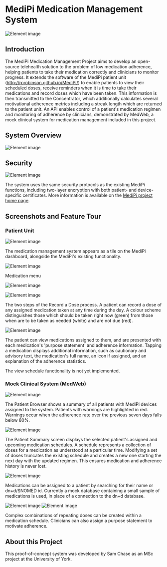 # MediPi Medication Management System
![Element image](https://raw.githubusercontent.com/Samuel789/MediPi/master/Images/medipi.png)
## Introduction

The MediPi Medication Management Project aims to develop an open-source telehealth solution to the problem of low medication adherence, helping patients to take their medication correctly and clinicians to monitor progress. It extends the software of the MediPi patient unit (http://rprobinson.github.io/MediPi/) to enable patients to view their scheduled doses, receive reminders when it is time to take their medications and record doses which have been taken. This information is then transmitted to the Concentrator, which additionally calculates several motivational adherence metrics including a streak length which are returned to the patient unit. An API enables control of a patient's medication regimen and monitoring of adherence by clinicians, demonstrated by MedWeb, a mock clinical system for medication management included in this project.

## System Overview

![Element image](https://raw.githubusercontent.com/Samuel789/MediPi/master/dataFlowDiagram.png)

## Security

![Element image](https://raw.githubusercontent.com/Samuel789/MediPi/master/systemStructure.jpg)

The system uses the same security protocols as the existing MediPi functions, including two-layer encryption with both patient- and device-specific certificates. More information is available on the [MediPi project home page](http://rprobinson.github.io/MediPi/).

## Screenshots and Feature Tour

### Patient Unit
![Element image](https://raw.githubusercontent.com/Samuel789/MediPi/master/Images/MainMenu.png)

The medication management system appears as a tile on the MediPi dashboard, alongside the MediPi's existing functionality.

![Element image](https://raw.githubusercontent.com/Samuel789/MediPi/master/Images/MedicationMenu.png)

Medication menu

![Element image](https://raw.githubusercontent.com/Samuel789/MediPi/master/Images/RecordDose.png)

![Element image](https://raw.githubusercontent.com/Samuel789/MediPi/master/Images/DoseDetails.png)

The two steps of the Record a Dose process. A patient can record a dose of any assigned medication taken at any time during the day. A colour scheme distinguishes those which should be taken right now (green) from those when are to be taken as needed (white) and are not due (red).

![Element image](https://raw.githubusercontent.com/Samuel789/MediPi/master/Images/ShowMedications.png)

The patient can view medications assigned to them, and are presented with each medication's 'purpose statement' and adherence information. Tapping a medication displays additional information, such as cautionary and advisory text, the medication's full name, an icon if assigned, and an explanation of the adherence statistics.

The view schedule functionality is not yet implemented.

### Mock Clinical System (MedWeb)

![Element image](https://raw.githubusercontent.com/Samuel789/MediPi/master/Images/MedWebPatientChooser.png)

The Patient Browser shows a summary of all patients with MediPi devices assigned to the system. Patients with warnings are highlighted in red. Warnings occur when the adherence rate over the previous seven days falls below 80%.

![Element image](https://raw.githubusercontent.com/Samuel789/MediPi/master/Images/MedWebPatientSummary.png)

The Patient Summary screen displays the selected patient's assigned and upcoming medication schedules. A schedule represents a collection of doses for a medication as understood at a particular time. Modifying a set of doses truncates the existing schedule and creates a new one starting the next day with the updated regimen. This ensures medication and adherence history is never lost.

![Element image](https://raw.githubusercontent.com/Samuel789/MediPi/master/Images/MedWebAddMed.png)

Medications can be assigned to a patient by searching for their name or dn+d/SNOMED id. Currently a mock database containing a small sample of medications is used, in place of a connection to the dn+d database.

 ![Element image](https://raw.githubusercontent.com/Samuel789/MediPi/master/Images/MedWebDoseEditor.png)
  ![Element image](https://raw.githubusercontent.com/Samuel789/MediPi/master/Images/MedWebDoseConfig.png)

Complex combinations of repeating doses can be created within a medication schedule. Clinicians can also assign a purpose statement to motivate adherence.

## About this Project

This proof-of-concept system was developed by Sam Chase as an MSc project at the University of York.
